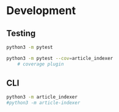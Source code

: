 # Development

## Testing

```sh
python3 -m pytest

python3 -m pytest --cov=article_indexer
    # coverage plugin
```

## CLI

```sh
python3 -m article_indexer
#python3 -m article-indexer
```



